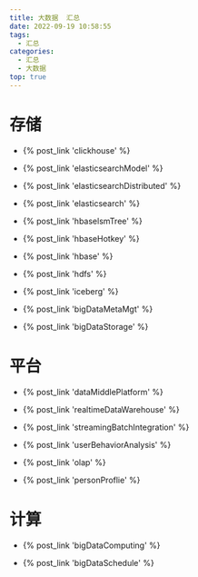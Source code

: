 ```yaml
---
title: 大数据  汇总
date: 2022-09-19 10:58:55
tags:
  - 汇总
categories:
  - 汇总  
  - 大数据
top: true    
---
```


<p></p>
<!-- more -->

# 存储
+ {% post_link 'clickhouse' %}

+ {% post_link 'elasticsearchModel' %}
+ {% post_link 'elasticsearchDistributed' %}
+ {% post_link 'elasticsearch' %}

+ {% post_link 'hbaselsmTree' %}
+ {% post_link 'hbaseHotkey' %}
+ {% post_link 'hbase' %}

+ {% post_link 'hdfs' %}

+ {% post_link 'iceberg' %}

+ {% post_link 'bigDataMetaMgt' %}

+ {% post_link 'bigDataStorage' %}



# 平台

+ {% post_link 'dataMiddlePlatform' %}

+ {% post_link 'realtimeDataWarehouse' %}

+ {% post_link 'streamingBatchIntegration' %}

+ {% post_link 'userBehaviorAnalysis' %}

+ {% post_link 'olap' %}

+ {% post_link 'personProflie' %}


# 计算
+ {% post_link 'bigDataComputing' %}

+ {% post_link 'bigDataSchedule' %}































